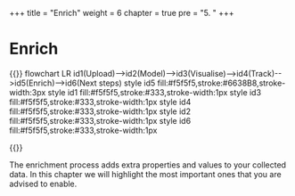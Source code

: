 +++
title = "Enrich"
weight = 6
chapter = true
pre = "5. "
+++

<!-- ### Chapter 5 -->

# Enrich

{{<mermaid>}}
flowchart LR
    id1(Upload)-->id2(Model)-->id3(Visualise)-->id4(Track)-->id5(Enrich)-->id6(Next steps)
    style id5 fill:#f5f5f5,stroke:#6638B8,stroke-width:3px
    style id1 fill:#f5f5f5,stroke:#333,stroke-width:1px
    style id3 fill:#f5f5f5,stroke:#333,stroke-width:1px
    style id4 fill:#f5f5f5,stroke:#333,stroke-width:1px
    style id2 fill:#f5f5f5,stroke:#333,stroke-width:1px
    style id6 fill:#f5f5f5,stroke:#333,stroke-width:1px

{{</mermaid >}}


The enrichment process adds extra properties and values to your collected data. In this chapter we will highlight the most important ones that you are advised to enable.
